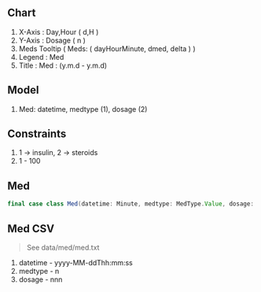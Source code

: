 Chart
-----
1. X-Axis : Day,Hour ( d,H )
2. Y-Axis : Dosage ( n )
4. Meds Tooltip ( Meds: ( dayHourMinute, dmed, delta ) )
5. Legend : Med
6. Title : Med : (y.m.d - y.m.d)

Model
-----
1. Med: datetime, medtype (1), dosage (2)

Constraints
-----------
1. 1 -> insulin, 2 -> steroids
2. 1 - 100

Med
---
```scala
final case class Med(datetime: Minute, medtype: MedType.Value, dosage: Int)
```

Med CSV
-------
>See data/med/med.txt
1. datetime - yyyy-MM-ddThh:mm:ss
2. medtype - n
3. dosage - nnn